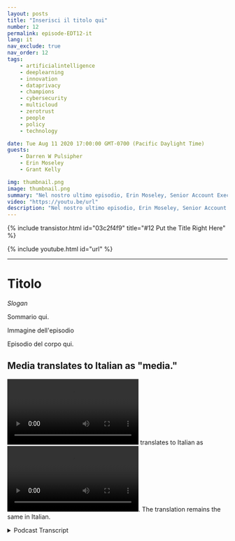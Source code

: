 ```yaml
---
layout: posts
title: "Inserisci il titolo qui"
number: 12
permalink: episode-EDT12-it
lang: it
nav_exclude: true
nav_order: 12
tags:
    - artificialintelligence
    - deeplearning
    - innovation
    - dataprivacy
    - champions
    - cybersecurity
    - multicloud
    - zerotrust
    - people
    - policy
    - technology

date: Tue Aug 11 2020 17:00:00 GMT-0700 (Pacific Daylight Time)
guests:
    - Darren W Pulsipher
    - Erin Moseley
    - Grant Kelly

img: thumbnail.png
image: thumbnail.png
summary: "Nel nostro ultimo episodio, Erin Moseley, Senior Account Exec per l'Educazione presso Intel, e Grant Kelly, Solution Architect per l'Educazione presso Intel, si sono uniti a Darren per parlare delle sfide tecnologiche e delle opzioni nell'apprendimento a distanza. In questo episodio, approfondiremo maggiormente le minacce e le soluzioni in materia di privacy e sicurezza."
video: "https://youtu.be/url"
description: "Nel nostro ultimo episodio, Erin Moseley, Senior Account Exec per l'Educazione presso Intel, e Grant Kelly, Solution Architect per l'Educazione presso Intel, si sono uniti a Darren per parlare delle sfide tecnologiche e delle opzioni nell'apprendimento a distanza. In questo episodio, approfondiremo maggiormente le minacce e le soluzioni in materia di privacy e sicurezza."
---
```


<div>
{% include transistor.html id="03c2f4f9" title="#12 Put the Title Right Here" %}

{% include youtube.html id="url" %}
</div>

---

# Titolo

*Slogan*

Sommario qui.

Immagine dell'episodio

Episodio del corpo qui.

## Media translates to Italian as "media."

<video src='url'></video> translates to Italian as <video src='url'></video>. The translation remains the same in Italian.



<details>
<summary> Podcast Transcript </summary>

<p></p>

</details>
